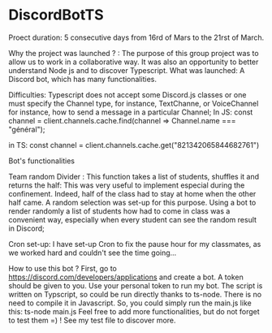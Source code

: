 # DiscordBotTS

Proect duration: 5 consecutive days from 16rd of Mars to the 21rst of March. 

Why the project was launched ? :
The purpose of this group project was to allow us to work in a collaborative way. It was also an opportunity to better understand Node js and to discover Typescript. 
What was launched:
A Discord bot, which has many functionalities. 

Difficulties: 
Typescript does not accept some Discord.js classes or one must specify the Channel type, for instance, TextChanne, or VoiceChannel
for instance, how to send a message in a particular Channel; 
In JS:
const channel = client.channels.cache.find(channel => Channel.name === "général");

in TS:
const channel = <TextChannel>client.channels.cache.get("821342065844682761")


Bot's functionalities 

Team random Divider :
This function takes a list of students, shuffles it and returns the half: This was very useful to implement especial during the confinement. Indeed, half of the class had to stay at home when the other half came. A random selection was set-up for this purpose. Using a bot to render randomly a list of students how had to come in class was a convenient way, especially when every student can see the random result in Discord;

Cron set-up: I have set-up Cron to fix the pause hour for my classmates, as we worked hard and couldn't see the time going...


How to use this bot ?
First, go to https://discord.com/developers/applications and create a bot. A token should be given to you. Use your personal token to run my bot. 
The script is written on Typscript, so could be run directly thanks to ts-node. There is no need to compile it in Javascript. 
So, you could simply run the main.js like this: ts-node main.js
Feel free to add more functionalities, but do not forget to test them =) ! See my test file to discover more. 




